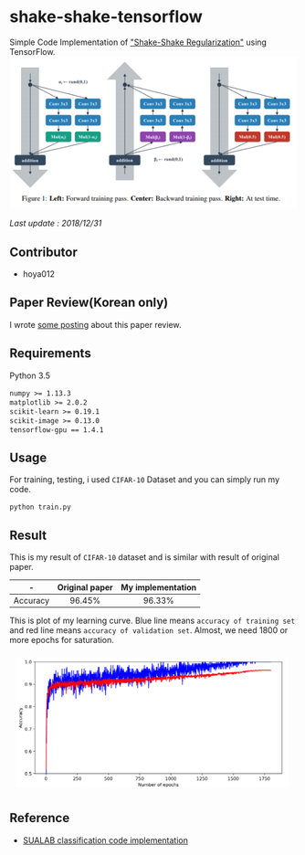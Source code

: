 # shake-shake-tensorflow
Simple Code Implementation of ["Shake-Shake Regularization"](https://arxiv.org/pdf/1705.07485.pdf) using TensorFlow.
![](https://github.com/hoya012/shake-shake-tensorflow/blob/master/assets/shake-shake.PNG)


*Last update : 2018/12/31*

## Contributor
* hoya012

## Paper Review(Korean only)
I wrote [some posting](http://research.sualab.com/machine-learning/computer-vision/2018/06/28/shake-shake-regularization-review.html) about this paper review. 

## Requirements
Python 3.5
```
numpy >= 1.13.3
matplotlib >= 2.0.2
scikit-learn >= 0.19.1
scikit-image >= 0.13.0
tensorflow-gpu == 1.4.1
```

## Usage
For training, testing, i used `CIFAR-10` Dataset and you can simply run my code.

```
python train.py
```

## Result
This is my result of `CIFAR-10` dataset and is similar with result of original paper.

| - | Original paper | My implementation  |
| - | :-: | :-: | 
| Accuracy | 96.45% | 96.33% |  

This is plot of my learning curve. Blue line means `accuracy of training set` and red line means `accuracy of validation set`. Almost, we need 1800 or more epochs for saturation.

![](https://github.com/hoya012/shake-shake-tensorflow/blob/master/assets/plot.PNG)


## Reference
- [SUALAB classification code implementation](https://github.com/sualab/asirra-dogs-cats-classification)

